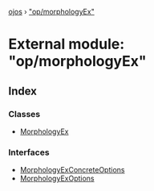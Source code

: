 [ojos](../README.md) › ["op/morphologyEx"](_op_morphologyex_.md)

# External module: "op/morphologyEx"

## Index

### Classes

* [MorphologyEx](../classes/_op_morphologyex_.morphologyex.md)

### Interfaces

* [MorphologyExConcreteOptions](../interfaces/_op_morphologyex_.morphologyexconcreteoptions.md)
* [MorphologyExOptions](../interfaces/_op_morphologyex_.morphologyexoptions.md)
